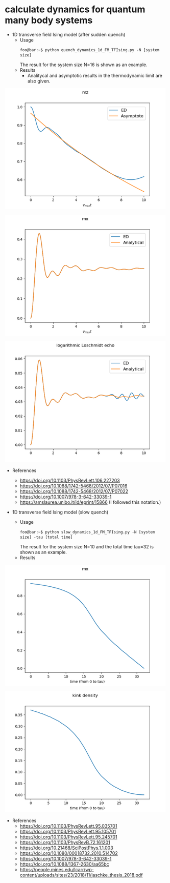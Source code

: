 # calculate dynamics for quantum many body systems

* 1D transverse field Ising model (after sudden quench)
  * Usage
    ```console
    foo@bar:~$ python quench_dynamics_1d_FM_TFIsing.py -N [system size]
    ```
    The result for the system size N=16 is shown as an example.
  * Results
    * Analitycal and asymptotic results in the thermodynamic limit are also given.

![magnetization (Ising direction)](https://raw.githubusercontent.com/ryuikaneko/exact_diagonalization_dynamics/master/quench_dynamics_1d_FM_TFIsing/fig_mz.png "magnetization (Ising direction)")

![magnetization (field direction)](https://raw.githubusercontent.com/ryuikaneko/exact_diagonalization_dynamics/master/quench_dynamics_1d_FM_TFIsing/fig_mx.png "magnetization (field direction)")

![logarithmic Loschmidt echo](https://raw.githubusercontent.com/ryuikaneko/exact_diagonalization_dynamics/master/quench_dynamics_1d_FM_TFIsing/fig_loschmidt_echo.png "logarithmic Loschmidt echo")

  * References
    * https://doi.org/10.1103/PhysRevLett.106.227203
    * https://doi.org/10.1088/1742-5468/2012/07/P07016
    * https://doi.org/10.1088/1742-5468/2012/07/P07022
    * https://doi.org/10.1007/978-3-642-33039-1
    * https://amslaurea.unibo.it/id/eprint/15866 (I followed this notation.)

* 1D transverse field Ising model (slow quench)
  * Usage
    ```console
    foo@bar:~$ python slow_dynamics_1d_FM_TFIsing.py -N [system size] -tau [total time]
    ```
    The result for the system size N=10 and the total time tau=32 is shown as an example.
  * Results

![magnetization (field direction)](https://raw.githubusercontent.com/ryuikaneko/exact_diagonalization_dynamics/master/slow_dynamics_1d_FM_TFIsing/fig_mx.png "magnetization (field direction)")

![kink density](https://raw.githubusercontent.com/ryuikaneko/exact_diagonalization_dynamics/master/slow_dynamics_1d_FM_TFIsing/fig_kink_density.png "kink density")

  * References
    * https://doi.org/10.1103/PhysRevLett.95.035701
    * https://doi.org/10.1103/PhysRevLett.95.105701
    * https://doi.org/10.1103/PhysRevLett.95.245701
    * https://doi.org/10.1103/PhysRevB.72.161201
    * https://doi.org/10.21468/SciPostPhys.1.1.003
    * https://doi.org/10.1080/00018732.2010.514702
    * https://doi.org/10.1007/978-3-642-33039-1
    * https://doi.org/10.1088/1367-2630/aa65bc
    * https://people.mines.edu/lcarr/wp-content/uploads/sites/23/2018/11/jaschke_thesis_2018.pdf
